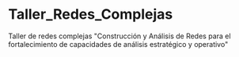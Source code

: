 # Taller_Redes_Complejas
Taller de redes complejas "Construcción y Análisis de Redes para el fortalecimiento de capacidades de análisis estratégico y operativo"
